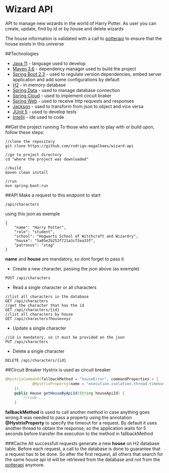 # Wizard API
API to manage new wizards in the world of Harry Potter.
As user you can create, update, find by id or by house 
and delete wizards

The house information is validated with a call to 
[potterapi](www.potterapi.com) to ensure that the house
exists in this universe

##Technologies 
- [Java 11](https://www.oracle.com/java/technologies/javase-jdk11-downloads.html) - language used to develop
- [Maven 3.6](https://maven.apache.org/) - dependency manager used to build the project
- [Spring Boot 2.3](https://spring.io/projects/spring-boot) - used to regulate version dependencies, 
embed server application and add some configurations by default
- [H2](https://www.h2database.com/html/main.html) - in memory database
- [Spring Data](https://spring.io/projects/spring-data) - used to manage database connection
- [Spring Cloud](https://spring.io/projects/spring-cloud) - used to implement circuit braker
- [Spring Web](https://spring.io/guides/gs/serving-web-content/) - used to receive http requests and responses
- [Jackson](https://github.com/FasterXML/jackson) - used to transform from json to object and vice versa
- [JUnit 5](https://junit.org/junit5/) - used to develop tests
- [Intellij](https://www.jetbrains.com/idea/) - ide used to code

##Get the project running
To those who want to play with or build upon, follow these steps:
```shell
//clone the repository
git clone https://github.com/rodrigo-magalhaes/wizard-api

//go to project directory
cd "where the project was downloaded"

//build
maven clean install

//run
mvn spring-boot:run
```

##API
Make a request to this endpoint to start 
```shell
/api/characters
```
using this json as exemple
```shell
{
    "name": "Harry Potter",
    "role": "student",
    "school": "Hogwarts School of Witchcraft and Wizardry",
    "house": "5a05e2b252f721a3cf2ea33f",
    "patronus": "stag"
}
```
**name** and **house** are mandatory, so dont forget to pass it 
- Create a new character, passing the json above (as exemple)
```shell
POST /api/characters
```
- Read a single character or all characters
```shell
//list all characters in the database
GET /api/characters
//get the character that has the id
GET /api/characters/{id}
//list all characters by house
GET /api/characters?house=xyz
```
- Update a single character
```shell
//id is mandatory, so it must be provided on the json
PUT /api/characters
```
- Delete a single character
```shell
DELETE /api/characters/{id}
```

##Circuit Breaker
Hystrix is used as circuit breaker
```java
@HystrixCommand(fallbackMethod = "houseError", commandProperties = {
            @HystrixProperty(name = "execution.isolation.thread.timeoutInMilliseconds", value = "5000")
    })
    public House getHouseByApiId(String houseApiId) {
        //code ...
    }
```
**fallbackMethod** is used to call another method in case anything goes wrong.It was needed to pass a property using the 
annotation **@HystrixProperty** to specify the timeout for a request. By default it uses another thread to obtain the response, 
so the application waits for 5 seconds before transfer the execution to the method in fallbackMethod 

###Cache
All successfull requests generate a new **house** on H2 database table. Before each request, a call to the database is done
to guarantee that a request has to be done. So after the first request, all others that search for the same house api id
will be retrieved from the database and not from the [potterapi](www.potterapi.com) anymore.